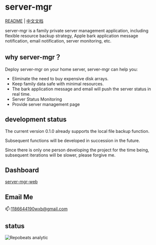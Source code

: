 # server-mgr


[README](README.md) | [中文文档](README_zh.md)

server-mgr is a family private server management application, including flexible resource backup strategy, Apple bark application message notification, email notification, server monitoring, etc.

## why server-mgr？

Deploy server-mgr on your home server, server-mgr can help you:

* Eliminate the need to buy expensive disk arrays.
* Keep family data safe with minimal resources.
* The bark application message and email will push the server status in real time.
* Server Status Monitoring
* Provide server management page

## development status

The current version 0.1.0 already supports the local file backup function.

Subsequent functions will be developed in succession in the future.

Since there is only one person developing the project for the time being, subsequent iterations will be slower, please forgive me.

## Dashboard

[server-mgr-web](https://github.com/newbiebo/server-mgr-web/tree/master)

## Email Me

📫:1186644190wxb@gmail.com

## status
![Repobeats analytic](https://repobeats.axiom.co/api/embed/37feeaf5e311f5920acab4b589a37d1465b08c5e.svg "Repobeats analytics image")




